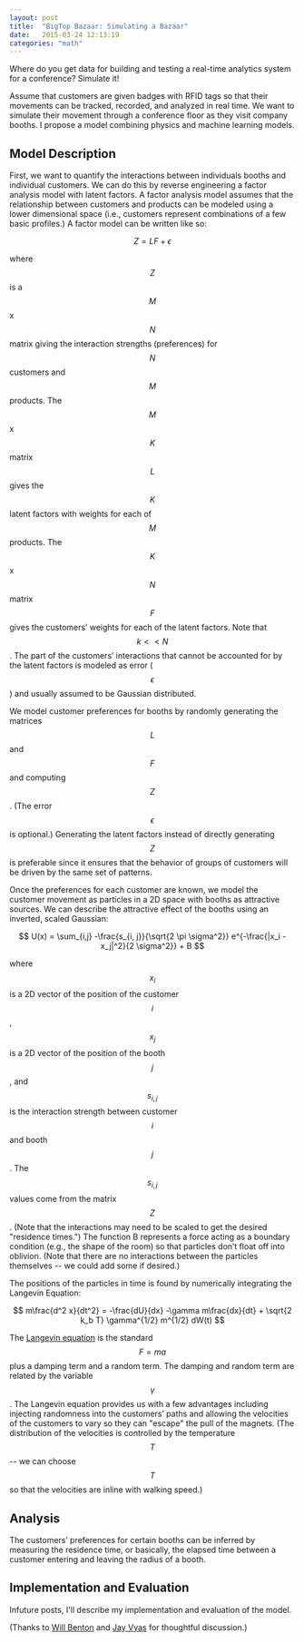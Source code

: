 ```yaml
---
layout: post
title:  "BigTop Bazaar: Simulating a Bazaar"
date:   2015-03-24 12:13:19
categories: "math"
---
```


Where do you get data for building and testing a real-time analytics system for a conference?  Simulate it!

Assume that customers are given badges with RFID tags so that their movements can be tracked, recorded, and analyzed in real time.  We want to simulate their movement through a conference floor as they visit company booths.  I propose a model combining physics and machine learning models.

## Model Description ##
First, we want to quantify the interactions between individuals booths and individual customers.  We can do this by reverse engineering a factor analysis model with latent factors.  A factor analysis model assumes that the relationship between customers and products can be modeled using a lower dimensional space (i.e., customers represent combinations of a few basic profiles.) A factor model can be written like so:

$$
Z=LF + \epsilon
$$

where $$Z$$ is a $$M$$x$$N$$ matrix giving the interaction strengths (preferences) for $$N$$ customers and $$M$$ products.  The $$M$$x$$K$$ matrix $$L$$ gives the $$K$$ latent factors with weights for each of $$M$$ products.  The $$K$$x$$N$$ matrix $$F$$ gives the customers’ weights for each of the latent factors.  Note that $$k << N$$.  The part of the customers’ interactions that cannot be accounted for by the latent factors is modeled as error ($$\epsilon$$) and usually assumed to be Gaussian distributed.

We model customer preferences for booths by randomly generating the matrices $$L$$ and $$F$$ and computing $$Z$$.  (The error $$\epsilon$$ is optional.)  Generating the latent factors instead of directly generating $$Z$$ is preferable since it ensures that the behavior of groups of customers will be driven by the same set of patterns.

Once the preferences for each customer are known, we model the customer movement as particles in a 2D space with booths as attractive sources.  We can describe the attractive effect of the booths using an inverted, scaled Gaussian:

$$
U(x) = \sum_{i,j} -\frac{s_{i, j}}{\sqrt{2 \pi \sigma^2}} e^{-\frac{|x_i - x_j|^2}{2 \sigma^2}} + B
$$

where $$x_i$$ is a 2D vector of the position of the customer $$i$$, $$x_j$$ is a 2D vector of the position of the booth $$j$$, and $$s_{i,j}$$ is the interaction strength between customer $$i$$ and booth $$j$$.  The $$s_{i, j}$$ values come from the matrix $$Z$$.  (Note that the interactions may need to be scaled to get the desired "residence times.") The function B represents a force acting as a boundary condition (e.g., the shape of the room) so that particles don’t float off into oblivion. (Note that there are no interactions between the particles themselves -- we could add some if desired.)

The positions of the particles in time is found by numerically integrating the Langevin Equation:

$$
m\frac{d^2 x}{dt^2} = -\frac{dU}{dx} -\gamma m\frac{dx}{dt} + \sqrt{2 k_b T} \gamma^{1/2} m^{1/2} dW(t)
$$

The [Langevin equation](http://rnowling.github.io/math/2015/03/21/langevin-equation.html) is the standard $$F=ma$$ plus a damping term and a random term.  The damping and random term are related by the variable $$\gamma$$.  The Langevin equation provides us with a few advantages including injecting randomness into the customers’ paths and allowing the velocities of the customers to vary so they can "escape" the pull of the magnets.  (The distribution of the velocities is controlled by the temperature $$T$$ -- we can choose $$T$$ so that the velocities are inline with walking speed.)

## Analysis ##
The customers’ preferences for certain booths can be inferred by measuring the residence time, or basically, the elapsed time between a customer entering and leaving the radius of a booth.

## Implementation and Evaluation ##
Infuture posts, I'll describe my implementation and evaluation of the model.

(Thanks to [Will Benton](http://web.willbenton.com/) and [Jay Vyas](http://jayunit100.blogspot.com/) for thoughtful discussion.)


